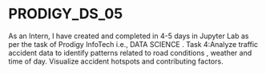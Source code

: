 # PRODIGY_DS_05
As an Intern, I have created and completed in 4-5 days in Jupyter Lab as per the task of Prodigy InfoTech i.e., DATA SCIENCE .
Task 4:Analyze traffic accident data to identify patterns related to road conditions , weather and time of day. Visualize accident hotspots and contributing factors.
